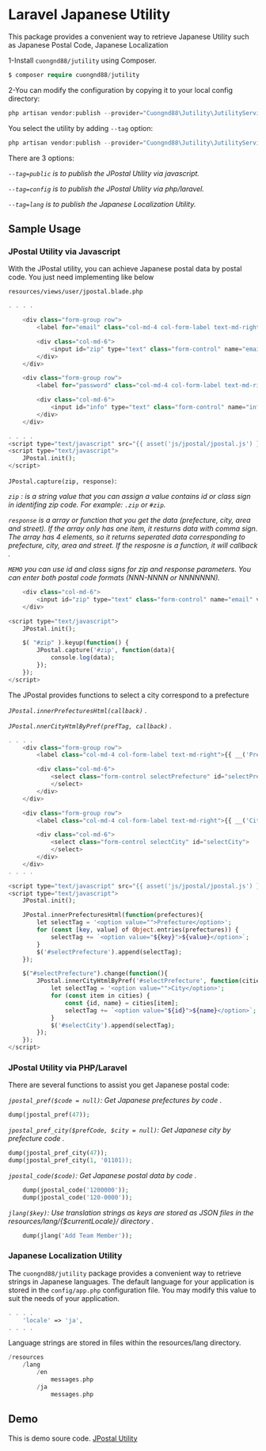 # Laravel Japanese Utility

This package provides a convenient way to retrieve Japanese Utility such as Japanese Postal Code, Japanese Localization

1-Install `cuongnd88/jutility` using Composer.

```php
$ composer require cuongnd88/jutility
```

2-You can modify the configuration by copying it to your local config directory:

```php
php artisan vendor:publish --provider="Cuongnd88\Jutility\JutilityServiceProvider"
```

You select the utility by adding `--tag` option:

```php
php artisan vendor:publish --provider="Cuongnd88\Jutility\JutilityServiceProvider" --tag=public
```

There are 3 options:

_`--tag=public` is to publish the JPostal Utility via javascript._

_`--tag=config` is to publish the JPostal Utility via php/laravel._

_`--tag=lang` is to publish the Japanese Localization Utility._


## Sample Usage

### JPostal Utility via Javascript

With the JPostal utility, you can achieve Japanese postal data by postal code. You just need implementing like below 

`resources/views/user/jpostal.blade.php`

```php
. . . .

    <div class="form-group row">
        <label for="email" class="col-md-4 col-form-label text-md-right">{{ __('Post code') }}</label>

        <div class="col-md-6">
            <input id="zip" type="text" class="form-control" name="email" value="" onkeyup="JPostal.capture('#zip', ['#info'])">
        </div>
    </div>

    <div class="form-group row">
        <label for="password" class="col-md-4 col-form-label text-md-right">{{ __('Info') }}</label>

        <div class="col-md-6">
            <input id="info" type="text" class="form-control" name="info">
        </div>
    </div>

. . . .
<script type="text/javascript" src="{{ asset('js/jpostal/jpostal.js') }}"></script>
<script type="text/javascript">
    JPostal.init();
</script>
```

`JPostal.capture(zip, response)`:

_`zip` : is a string value that you can assign a value contains id or class sign in identifing zip code. For example: `.zip` or `#zip`._

_`response` is a array or function that you get the data (prefecture, city, area and street). If the array only has one item, it resturns data with comma sign. The array has 4 elements, so it returns seperated data corresponding to prefecture, city, area and street. If the resposne is a function, it will callback ._

_`MEMO` you can use id and class signs for zip and response parameters. You can enter both postal code formats (NNN-NNNN or NNNNNNN)._

```php
	<div class="col-md-6">
	    <input id="zip" type="text" class="form-control" name="email" value="" onkeyup="JPostal.capture('#zip', ['.prefecture', '.city', '.area', '.street'])">
	</div>
```

```php
<script type="text/javascript">
    JPostal.init();

    $( "#zip" ).keyup(function() {
        JPostal.capture('#zip', function(data){
            console.log(data);
        });
    });
</script>
```

The JPostal provides functions to select a city correspond to a prefecture

_`JPostal.innerPrefecturesHtml(callback)` ._

_`JPostal.nnerCityHtmlByPref(prefTag, callback)` ._


```php
. . . .
    <div class="form-group row">
        <label class="col-md-4 col-form-label text-md-right">{{ __('Prefecture') }}</label>

        <div class="col-md-6">
            <select class="form-control selectPrefecture" id="selectPrefecture">
            </select>
        </div>
    </div>

    <div class="form-group row">
        <label class="col-md-4 col-form-label text-md-right">{{ __('City') }}</label>

        <div class="col-md-6">
            <select class="form-control selectCity" id="selectCity">
            </select>
        </div>
    </div>
. . . .

<script type="text/javascript" src="{{ asset('js/jpostal/jpostal.js') }}"></script>
<script type="text/javascript">
    JPostal.init();

    JPostal.innerPrefecturesHtml(function(prefectures){
        let selectTag = '<option value="">Prefecture</option>';
        for (const [key, value] of Object.entries(prefectures)) {
            selectTag += `<option value="${key}">${value}</option>`;
        }
        $('#selectPrefecture').append(selectTag);
    });

    $("#selectPrefecture").change(function(){
        JPostal.innerCityHtmlByPref('#selectPrefecture', function(cities){
            let selectTag = '<option value="">City</option>';
            for (const item in cities) {
                const {id, name} = cities[item];
                selectTag += `<option value="${id}">${name}</option>`;
            }
            $('#selectCity').append(selectTag);
        });
    });
</script>
```

### JPostal Utility via PHP/Laravel

There are several functions to assist you get Japanese postal code:

_`jpostal_pref($code = null)`: Get Japanese prefectures by code ._

```php
dump(jpostal_pref(47));
```

_`jpostal_pref_city($prefCode, $city = null)`: Get Japanese city by prefecture code ._

```php
dump(jpostal_pref_city(47));
dump(jpostal_pref_city(1, '01101));
```

_`jpostal_code($code)`: Get Japanese postal data by code ._

```php
    dump(jpostal_code('1200000'));
    dump(jpostal_code('120-0000'));
```

_`jlang($key)`: Use translation strings as keys are stored as JSON files in the resources/lang/{$currentLocale}/ directory ._

```php
    dump(jlang('Add Team Member'));
```

### Japanese Localization Utility

The `cuongnd88/jutility` package provides a convenient way to retrieve strings in Japanese languages. The default language for your application is stored in the `config/app.php` configuration file. You may modify this value to suit the needs of your application.

```php
. . . .
    'locale' => 'ja',
. . . .
```

Language strings are stored in files within the resources/lang directory.

```php
/resources
    /lang
        /en
            messages.php
        /ja
            messages.php
```

## Demo

This is demo soure code.
[JPostal Utility](https://github.com/cuongnd88/lara-colab/blob/master/alpha/resources/views/user/jpostal.blade.php)

